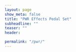 ```yaml
---
layout: page
show_meta: false
title: "PWR Effects Pedal Set"
subheadline: ""
teaser: ""
header:

permalink: "/pwr/"
---
```


